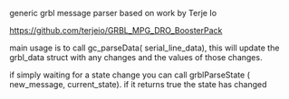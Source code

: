 generic grbl message parser based on work by Terje Io

https://github.com/terjeio/GRBL_MPG_DRO_BoosterPack



main usage is to call gc_parseData( serial_line_data), this will update the grbl_data struct with any changes and the values of those changes.

if simply waiting for a state change you can call grblParseState ( new_message, current_state).  if it returns true the state has changed

